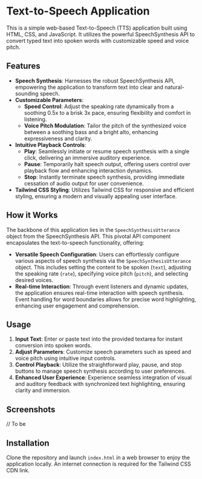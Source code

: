# Text-to-Speech Application

This is a simple web-based Text-to-Speech (TTS) application built using HTML, CSS, and JavaScript. It utilizes the powerful SpeechSynthesis API to convert typed text into spoken words with customizable speed and voice pitch.

## Features

- **Speech Synthesis**: Harnesses the robust SpeechSynthesis API, empowering the application to transform text into clear and natural-sounding speech.
- **Customizable Parameters**:
  - **Speed Control**: Adjust the speaking rate dynamically from a soothing 0.5x to a brisk 3x pace, ensuring flexibility and comfort in listening.
  - **Voice Pitch Modulation**: Tailor the pitch of the synthesized voice between a soothing bass and a bright alto, enhancing expressiveness and clarity.
- **Intuitive Playback Controls**:
  - **Play**: Seamlessly initiate or resume speech synthesis with a single click, delivering an immersive auditory experience.
  - **Pause**: Temporarily halt speech output, offering users control over playback flow and enhancing interaction dynamics.
  - **Stop**: Instantly terminate speech synthesis, providing immediate cessation of audio output for user convenience.
- **Tailwind CSS Styling**: Utilizes Tailwind CSS for responsive and efficient styling, ensuring a modern and visually appealing user interface.

## How it Works

The backbone of this application lies in the `SpeechSynthesisUtterance` object from the SpeechSynthesis API. This pivotal API component encapsulates the text-to-speech functionality, offering:

- **Versatile Speech Configuration**: Users can effortlessly configure various aspects of speech synthesis via the `SpeechSynthesisUtterance` object. This includes setting the content to be spoken (`text`), adjusting the speaking rate (`rate`), specifying voice pitch (`pitch`), and selecting desired voices.
- **Real-time Interaction**: Through event listeners and dynamic updates, the application ensures real-time interaction with speech synthesis. Event handling for word boundaries allows for precise word highlighting, enhancing user engagement and comprehension.

## Usage

1. **Input Text**: Enter or paste text into the provided textarea for instant conversion into spoken words.
2. **Adjust Parameters**: Customize speech parameters such as speed and voice pitch using intuitive input controls.
3. **Control Playback**: Utilize the straightforward play, pause, and stop buttons to manage speech synthesis according to user preferences.
4. **Enhanced User Experience**: Experience seamless integration of visual and auditory feedback with synchronized text highlighting, ensuring clarity and immersion.

## Screenshots

// To be

## Installation

Clone the repository and launch `index.html` in a web browser to enjoy the application locally. An internet connection is required for the Tailwind CSS CDN link.
